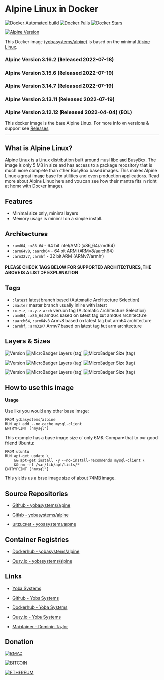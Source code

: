 # Alpine Linux in Docker

[![Docker Automated build](https://img.shields.io/docker/automated/yobasystems/alpine.svg?style=for-the-badge&logo=docker)](https://hub.docker.com/r/yobasystems/alpine/)
[![Docker Pulls](https://img.shields.io/docker/pulls/yobasystems/alpine.svg?style=for-the-badge&logo=docker)](https://hub.docker.com/r/yobasystems/alpine/)
[![Docker Stars](https://img.shields.io/docker/stars/yobasystems/alpine.svg?style=for-the-badge&logo=docker)](https://hub.docker.com/r/yobasystems/alpine/)

[![Alpine Version](https://img.shields.io/badge/Alpine%20version-v3.16.2-green.svg?style=for-the-badge&logo=alpine-linux)](https://alpinelinux.org/)


This Docker image [(yobasystems/alpine)](https://hub.docker.com/r/yobasystems/alpine/) is based on the minimal [Alpine Linux](https://alpinelinux.org/).

### Alpine Version 3.16.2 (Released 2022-07-18)
### Alpine Version 3.15.6 (Released 2022-07-19)
### Alpine Version 3.14.7 (Released 2022-07-19)
### Alpine Version 3.13.11 (Released 2022-07-19)
### Alpine Version 3.12.12 (Released 2022-04-04) (EOL)


This docker image is the base Alpine Linux. For more info on versions & support see [Releases](https://wiki.alpinelinux.org/wiki/Alpine_Linux:Releases)

----

## What is Alpine Linux?
Alpine Linux is a Linux distribution built around musl libc and BusyBox. The image is only 5 MB in size and has access to a package repository that is much more complete than other BusyBox based images. This makes Alpine Linux a great image base for utilities and even production applications. Read more about Alpine Linux here and you can see how their mantra fits in right at home with Docker images.

## Features

* Minimal size only, minimal layers
* Memory usage is minimal on a simple install.

## Architectures

* ```:amd64```, ```:x86_64``` - 64 bit Intel/AMD (x86_64/amd64)
* ```:arm64v8```, ```:aarch64``` - 64 bit ARM (ARMv8/aarch64)
* ```:arm32v7```, ```:armhf``` - 32 bit ARM (ARMv7/armhf)

#### PLEASE CHECK TAGS BELOW FOR SUPPORTED ARCHITECTURES, THE ABOVE IS A LIST OF EXPLANATION

## Tags

* ```:latest``` latest branch based (Automatic Architecture Selection)
* ```:master``` master branch usually inline with latest
* ```:x.y.z```, ```:x.y.z-arch``` version tag (Automatic Architecture Selection)
* ```:amd64```, ```:x86_64``` amd64 based on latest tag but amd64 architecture
* ```:aarch64```, ```:arm64v8``` Armv8 based on latest tag but arm64 architecture
* ```:armhf```, ```:arm32v7``` Armv7 based on latest tag but arm architecture

## Layers & Sizes

![Version](https://img.shields.io/badge/version-amd64-blue.svg?style=for-the-badge)
![MicroBadger Layers (tag)](https://img.shields.io/microbadger/layers/yobasystems/alpine/amd64.svg?style=for-the-badge)
![MicroBadger Size (tag)](https://img.shields.io/microbadger/image-size/yobasystems/alpine/amd64.svg?style=for-the-badge)

![Version](https://img.shields.io/badge/version-aarch64-blue.svg?style=for-the-badge)
![MicroBadger Layers (tag)](https://img.shields.io/microbadger/layers/yobasystems/alpine/aarch64.svg?style=for-the-badge)
![MicroBadger Size (tag)](https://img.shields.io/microbadger/image-size/yobasystems/alpine/aarch64.svg?style=for-the-badge)

![Version](https://img.shields.io/badge/version-armhf-blue.svg?style=for-the-badge)
![MicroBadger Layers (tag)](https://img.shields.io/microbadger/layers/yobasystems/alpine/armhf.svg?style=for-the-badge)
![MicroBadger Size (tag)](https://img.shields.io/microbadger/image-size/yobasystems/alpine/armhf.svg?style=for-the-badge)

## How to use this image
#### Usage
Use like you would any other base image:

```
FROM yobasystems/alpine
RUN apk add --no-cache mysql-client
ENTRYPOINT ["mysql"]
```
This example has a base image size of only 6MB. Compare that to our good friend Ubuntu:

```
FROM ubuntu
RUN apt-get update \
    && apt-get install -y --no-install-recommends mysql-client \
    && rm -rf /var/lib/apt/lists/*
ENTRYPOINT ["mysql"]
```
This yields us a base image size of about 74MB image.

## Source Repositories

* [Github - yobasystems/alpine](https://github.com/yobasystems/alpine)

* [Gitlab - yobasystems/alpine](https://gitlab.com/yobasystems/alpine)

* [Bitbucket - yobasystems/alpine](https://bitbucket.org/yobasystems/alpine/)


## Container Registries

* [Dockerhub - yobasystems/alpine](https://hub.docker.com/r/yobasystems/alpine/)

* [Quay.io - yobasystems/alpine](https://quay.io/repository/yobasystems/alpine)


## Links

* [Yoba Systems](https://www.yobasystems.co.uk/)

* [Github - Yoba Systems](https://github.com/yobasystems/)

* [Dockerhub - Yoba Systems](https://hub.docker.com/u/yobasystems/)

* [Quay.io - Yoba Systems](https://quay.io/organization/yobasystems)

* [Maintainer - Dominic Taylor](https://github.com/dominictayloruk)

## Donation

[![BMAC](https://img.shields.io/badge/BUY%20ME%20A%20COFFEE-£5-blue.svg?style=for-the-badge&logo=buy-me-a-coffee)](https://www.buymeacoffee.com/dominictayloruk?new=1)

[![BITCOIN](https://img.shields.io/badge/BTC-bc1q7hy8qmyvq7rw6slrna7yffcdnj9rcg4e9xjecc-blue.svg?style=for-the-badge&logo=bitcoin)](bitcoin:bc1q7hy8qmyvq7rw6slrna7yffcdnj9rcg4e9xjecc)

[![ETHEREUM](https://img.shields.io/badge/ETH-0xb6bE2e4da3d86b50Bdae1F9B6960c23dd87C532C-blue.svg?style=for-the-badge&logo=ethereum)](ethereum:0xb6bE2e4da3d86b50Bdae1F9B6960c23dd87C532C)
